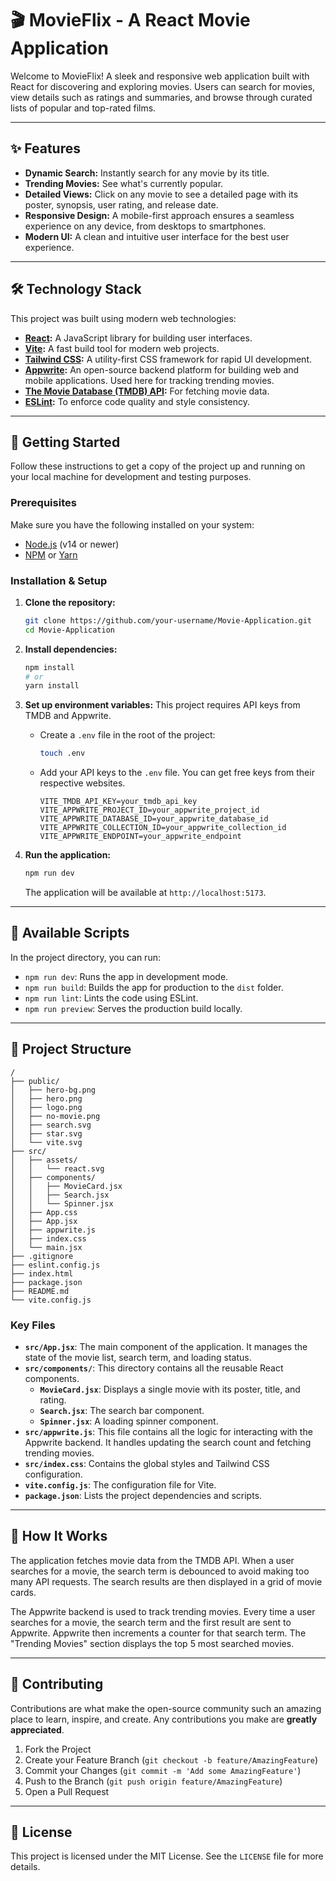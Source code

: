 # 🎬 MovieFlix - A React Movie Application

Welcome to MovieFlix! A sleek and responsive web application built with React for discovering and exploring movies. Users can search for movies, view details such as ratings and summaries, and browse through curated lists of popular and top-rated films.

---

## ✨ Features

*   **Dynamic Search:** Instantly search for any movie by its title.
*   **Trending Movies:** See what's currently popular.
*   **Detailed Views:** Click on any movie to see a detailed page with its poster, synopsis, user rating, and release date.
*   **Responsive Design:** A mobile-first approach ensures a seamless experience on any device, from desktops to smartphones.
*   **Modern UI:** A clean and intuitive user interface for the best user experience.

---

## 🛠️ Technology Stack

This project was built using modern web technologies:

*   **[React](https://reactjs.org/):** A JavaScript library for building user interfaces.
*   **[Vite](https://vitejs.dev/):** A fast build tool for modern web projects.
*   **[Tailwind CSS](https://tailwindcss.com/):** A utility-first CSS framework for rapid UI development.
*   **[Appwrite](https://appwrite.io/):** An open-source backend platform for building web and mobile applications. Used here for tracking trending movies.
*   **[The Movie Database (TMDB) API](https://www.themoviedb.org/documentation/api):** For fetching movie data.
*   **[ESLint](https://eslint.org/):** To enforce code quality and style consistency.

---

## 🚀 Getting Started

Follow these instructions to get a copy of the project up and running on your local machine for development and testing purposes.

### Prerequisites

Make sure you have the following installed on your system:
*   [Node.js](https://nodejs.org/en/) (v14 or newer)
*   [NPM](https://www.npmjs.com/) or [Yarn](https://yarnpkg.com/)

### Installation & Setup

1.  **Clone the repository:**
    ```sh
    git clone https://github.com/your-username/Movie-Application.git
    cd Movie-Application
    ```

2.  **Install dependencies:**
    ```sh
    npm install
    # or
    yarn install
    ```

3.  **Set up environment variables:**
    This project requires API keys from TMDB and Appwrite.

    *   Create a `.env` file in the root of the project:
        ```sh
        touch .env
        ```
    *   Add your API keys to the `.env` file. You can get free keys from their respective websites.
        ```
        VITE_TMDB_API_KEY=your_tmdb_api_key
        VITE_APPWRITE_PROJECT_ID=your_appwrite_project_id
        VITE_APPWRITE_DATABASE_ID=your_appwrite_database_id
        VITE_APPWRITE_COLLECTION_ID=your_appwrite_collection_id
        VITE_APPWRITE_ENDPOINT=your_appwrite_endpoint
        ```

4.  **Run the application:**
    ```sh
    npm run dev
    ```
    The application will be available at `http://localhost:5173`.

---

## 📜 Available Scripts

In the project directory, you can run:

*   `npm run dev`: Runs the app in development mode.
*   `npm run build`: Builds the app for production to the `dist` folder.
*   `npm run lint`: Lints the code using ESLint.
*   `npm run preview`: Serves the production build locally.

---

## 📂 Project Structure

```
/
├── public/
│   ├── hero-bg.png
│   ├── hero.png
│   ├── logo.png
│   ├── no-movie.png
│   ├── search.svg
│   ├── star.svg
│   └── vite.svg
├── src/
│   ├── assets/
│   │   └── react.svg
│   ├── components/
│   │   ├── MovieCard.jsx
│   │   ├── Search.jsx
│   │   └── Spinner.jsx
│   ├── App.css
│   ├── App.jsx
│   ├── appwrite.js
│   ├── index.css
│   └── main.jsx
├── .gitignore
├── eslint.config.js
├── index.html
├── package.json
├── README.md
└── vite.config.js
```

### Key Files

*   **`src/App.jsx`**: The main component of the application. It manages the state of the movie list, search term, and loading status.
*   **`src/components/`**: This directory contains all the reusable React components.
    *   **`MovieCard.jsx`**: Displays a single movie with its poster, title, and rating.
    *   **`Search.jsx`**: The search bar component.
    *   **`Spinner.jsx`**: A loading spinner component.
*   **`src/appwrite.js`**: This file contains all the logic for interacting with the Appwrite backend. It handles updating the search count and fetching trending movies.
*   **`src/index.css`**: Contains the global styles and Tailwind CSS configuration.
*   **`vite.config.js`**: The configuration file for Vite.
*   **`package.json`**: Lists the project dependencies and scripts.

---

## 🤔 How It Works

The application fetches movie data from the TMDB API. When a user searches for a movie, the search term is debounced to avoid making too many API requests. The search results are then displayed in a grid of movie cards.

The Appwrite backend is used to track trending movies. Every time a user searches for a movie, the search term and the first result are sent to Appwrite. Appwrite then increments a counter for that search term. The "Trending Movies" section displays the top 5 most searched movies.

---

## 🤝 Contributing

Contributions are what make the open-source community such an amazing place to learn, inspire, and create. Any contributions you make are **greatly appreciated**.

1.  Fork the Project
2.  Create your Feature Branch (`git checkout -b feature/AmazingFeature`)
3.  Commit your Changes (`git commit -m 'Add some AmazingFeature'`)
4.  Push to the Branch (`git push origin feature/AmazingFeature`)
5.  Open a Pull Request

---

## 📄 License

This project is licensed under the MIT License. See the `LICENSE` file for more details.